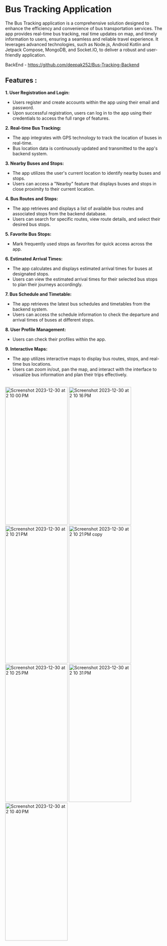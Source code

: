 # Bus Tracking Application

The Bus Tracking application is a comprehensive solution designed to enhance the efficiency and convenience of bus transportation services. The app provides real-time bus tracking, real time updates on map, and timely information to users, ensuring a seamless and reliable travel experience. It leverages advanced technologies, such as Node.js, Android Kotlin and Jetpack Compose, MongoDB, and Socket.IO, to deliver a robust and user-friendly application.

BackEnd - https://github.com/deepak252/Bus-Tracking-Backend

## Features : 
**1. User Registration and Login:**
- Users register and create accounts within the app using their email and password.
- Upon successful registration, users can log in to the app using their credentials to access the full range of features.
  
**2. Real-time Bus Tracking:**
- The app integrates with GPS technology to track the location of buses in real-time.
- Bus location data is continuously updated and transmitted to the app's backend system.
  
**3. Nearby Buses and Stops:**
- The app utilizes the user's current location to identify nearby buses and stops.
- Users can access a "Nearby" feature that displays buses and stops in close proximity to their current location.
  
**4. Bus Routes and Stops:**
- The app retrieves and displays a list of available bus routes and associated stops from the backend database.
- Users can search for specific routes, view route details, and select their desired bus stops.

**5. Favorite Bus Stops:**
- Mark frequently used stops as favorites for quick access across the app.

**6. Estimated Arrival Times:**
- The app calculates and displays estimated arrival times for buses at designated stops.
- Users can view the estimated arrival times for their selected bus stops to plan their journeys accordingly.

**7. Bus Schedule and Timetable:**
- The app retrieves the latest bus schedules and timetables from the backend system.
- Users can access the schedule information to check the departure and arrival times of buses at different stops.
  
**8. User Profile Management:**
- Users can check their profiles within the app.
  
**9. Interactive Maps:**
- The app utilizes interactive maps to display bus routes, stops, and real-time bus locations.
- Users can zoom in/out, pan the map, and interact with the interface to visualize bus information and plan their trips effectively.

<br>

<img height="440" width="200" alt="Screenshot 2023-12-30 at 2 10 00 PM" src="https://github.com/deepak252/Bus-Tracking-App-Kotlin/assets/72331440/68c8ed30-bfe6-4388-9ccf-d17b3aed16b3">
<img height="440" width="200" alt="Screenshot 2023-12-30 at 2 10 16 PM" src="https://github.com/deepak252/Bus-Tracking-App-Kotlin/assets/72331440/00c18572-a8c1-4119-8019-529f62d819c2">
<img height="440" width="200" alt="Screenshot 2023-12-30 at 2 10 21 PM" src="https://github.com/deepak252/Bus-Tracking-App-Kotlin/assets/72331440/76552460-b28b-4de1-8551-f3d03a369634">
<img height="440" width="200" alt="Screenshot 2023-12-30 at 2 10 21 PM copy" src="https://github.com/deepak252/Bus-Tracking-App-Kotlin/assets/72331440/238a1020-00b5-4dd6-b564-42707f5050b3">
<img height="440" width="200" alt="Screenshot 2023-12-30 at 2 10 25 PM" src="https://github.com/deepak252/Bus-Tracking-App-Kotlin/assets/72331440/fc304d6f-ec4a-4b9a-9da1-5718907949d9">
<img height="440" width="200" alt="Screenshot 2023-12-30 at 2 10 31 PM" src="https://github.com/deepak252/Bus-Tracking-App-Kotlin/assets/72331440/48fd89ec-7867-4f3f-9cbc-6b667078cf14">
<img height="440" width="200" alt="Screenshot 2023-12-30 at 2 10 40 PM" src="https://github.com/deepak252/Bus-Tracking-App-Kotlin/assets/72331440/b93c0c96-113e-4fed-8231-e1db1c376adb">

